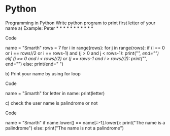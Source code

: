 # Python
Programming in Python
Write python program to print first letter of your name 
a) Example: Peter
               *      *
               *             *
               *              *
               *      *
               *
               *
               *

Code

name = "Smarth"
rows = 7
for i in range(rows):
    for j in range(rows):
        if (i == 0 or i == rows//2 or i == rows-1) and (j > 0 and j < rows-1):
            print("*", end="")
        elif (j == 0 and i < rows//2) or (j == rows-1 and i > rows//2):
            print("*", end="")
        else:
            print(end=" ")

            
b) Print your name by using for loop


Code

name = "Smarth"
for letter in name:
    print(letter)

    
c) check the user name is palindrome or not

Code

name = "Smarth"
if name.lower() == name[::-1].lower():
    print("The name is a palindrome")
else:
    print("The name is not a palindrome")
